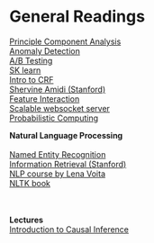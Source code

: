 # General Readings

<a href="https://builtin.com/data-science/step-step-explanation-principal-component-analysis"> Principle Component Analysis </a> <br>
<a href="https://deepnote.com/@christopher-hui/Anomaly-Detection-Analysis-Isolation-Forest-wBLaaICBTi6byIvFmhwtbA"> Anomaly Detection </a><br>
<a href="https://www.analyticsvidhya.com/blog/2020/10/ab-testing-data-science/"> A/B Testing </a><br>
<a href="https://scikit-learn.org/stable/"> SK learn </a><br>
<a href="https://homepages.inf.ed.ac.uk/csutton/publications/crftut-fnt.pdf"> Intro to CRF </a><br>
<a href="https://stanford.edu/~shervine/teaching/cs-221/"> Shervine Amidi (Stanford) </a> <br>
<a href="https://christophm.github.io/interpretable-ml-book/interaction.html"> Feature Interaction </a> <br>
<a href="https://betterprogramming.pub/implement-a-scalable-websocket-server-with-spring-boot-redis-pub-sub-and-redis-streams-b6b8cc08767f"> Scalable websocket server </a> <br>
<a href="http://probcomp.csail.mit.edu/reading-list/"> Probabilistic Computing </a> <br>

<b>Natural Language Processing </b><br>
<br>
<a href="https://nlpforhackers.io/named-entity-extraction/"> Named Entity Recognition </a><br>
<a href="https://nlp.stanford.edu/IR-book/html/htmledition/irbook.html"> Information Retrieval (Stanford) </a><br>
<a href="https://lena-voita.github.io/nlp_course.html"> NLP course by Lena Voita</a><br> 
<a href="https://www.nltk.org/book/"> NLTK book </a>

<br>
<br>
<b>Lectures</b><br>
<a href="https://www.bradyneal.com/causal-inference-course"> Introduction to Causal Inference </a>

